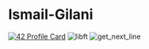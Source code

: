 # Ismail-Gilani
[![42 Profile Card](https://1337-readme-xi.vercel.app/api/profile?cursus=42cursus&dark=true&leet_logo=hide&login=igilani)](https://github.com/mohouyizme/1337-readme)
![libft](https://img.shields.io/badge/libft-125%25-success)
![get_next_line](https://img.shields.io/badge/get_next_line-115%25-success)
